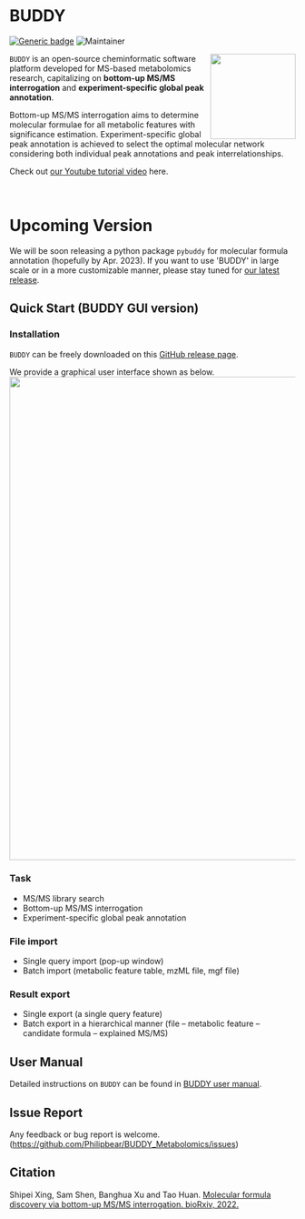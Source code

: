 # BUDDY
[![Generic badge](https://img.shields.io/badge/BUDDY-ver_1.0-<COLOR>.svg)](https://github.com/Philipbear/BUDDY_Metabolomics)
![Maintainer](https://img.shields.io/badge/maintainer-Shipei_Xing-blue)

<img src = "https://github.com/Philipbear/BUDDY_Metabolomics/blob/main/image/AppIcon.png" align="right" width = "150" height = "150">

`BUDDY` is an open-source cheminformatic software platform developed for MS-based metabolomics research, capitalizing on **bottom-up MS/MS interrogation** and **experiment-specific global peak annotation**.

Bottom-up MS/MS interrogation aims to determine molecular formulae for all metabolic features with significance estimation. Experiment-specific global peak annotation is achieved to select the optimal molecular network considering both individual peak annotations and peak interrelationships.

Check out [our Youtube tutorial video](https://www.youtube.com/watch?v=Ne_Y0vZ0WKI) here.


&nbsp;
&nbsp;
# Upcoming Version

We will be soon releasing a python package `pybuddy` for molecular formula annotation (hopefully by Apr. 2023). If you want to use 'BUDDY' in large scale or in a more customizable manner, please stay tuned for [our latest release](https://github.com/Philipbear/pybuddy).
&nbsp;
&nbsp;


## Quick Start (BUDDY GUI version)
### Installation
`BUDDY` can be freely downloaded on this [GitHub release page](https://github.com/Philipbear/BUDDY_Metabolomics/releases).

We provide a graphical user interface shown as below.
<img src = "https://github.com/Philipbear/BUDDY_Metabolomics/blob/main/image/GUI.png" width = "850" >


### Task
- MS/MS library search
- Bottom-up MS/MS interrogation
- Experiment-specific global peak annotation
### File import 
- Single query import (pop-up window) 
- Batch import (metabolic feature table, mzML file, mgf file)
### Result export
- Single export (a single query feature) 
- Batch export in a hierarchical manner (file – metabolic feature – candidate formula – explained MS/MS)

## User Manual
Detailed instructions on `BUDDY` can be found in [BUDDY user manual](https://philipbear.github.io/BUDDY_Metabolomics).
## Issue Report
Any feedback or bug report is welcome. (https://github.com/Philipbear/BUDDY_Metabolomics/issues)
## Citation
Shipei Xing, Sam Shen, Banghua Xu and Tao Huan. [Molecular formula discovery via bottom-up MS/MS interrogation. bioRxiv, 2022.](https://www.biorxiv.org/content/10.1101/2022.08.03.502704v1)
